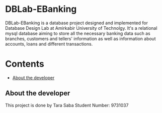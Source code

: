# DBLab-EBanking
DBLab-EBanking is a database project designed and implemented for Database Design Lab at Amirkabir University of Technolgy. 
It's a relational mysql database aiming to store all the necessary banking data such as branches, customers and tellers' information as well as information about accounts, loans and different transactions.

Contents
========

 * [About the developer](#about-the-developer)



## About the developer
This project is done by Tara Saba
Student Number: 9731037
